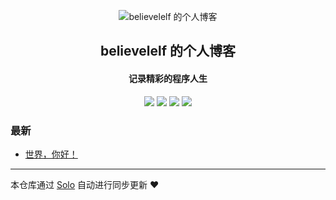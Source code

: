 <p align="center"><img alt="believelelf 的个人博客" src="https://static.b3log.org/images/brand/solo-32.png"></p><h2 align="center">
believelelf 的个人博客
</h2>

<h4 align="center">记录精彩的程序人生</h4>
<p align="center"><a title="believelelf 的个人博客" target="_blank" href="https://github.com/believelelf/solo-blog"><img src="https://img.shields.io/github/last-commit/believelelf/solo-blog.svg?style=flat-square&color=FF9900"></a>
<a title="GitHub repo size in bytes" target="_blank" href="https://github.com/believelelf/solo-blog"><img src="https://img.shields.io/github/repo-size/believelelf/solo-blog.svg?style=flat-square"></a>
<a title="Solo Version" target="_blank" href="https://github.com/b3log/solo/releases"><img src="https://img.shields.io/badge/solo-3.6.5-f1e05a.svg?style=flat-square&color=blueviolet"></a>
<a title="Hits" target="_blank" href="https://github.com/b3log/hits"><img src="https://hits.b3log.org/believelelf/solo-blog.svg"></a></p>

### 最新

* [世界，你好！](http://www.weiquding.com/hello-solo)



---

本仓库通过 [Solo](https://github.com/b3log/solo) 自动进行同步更新 ❤️ 